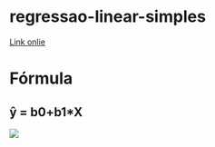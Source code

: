 # regressao-linear-simples

<a href="https://modelo-de-regressao-linear-simples.netlify.app/"> Link onlie</a>

<h1>Fórmula</h1>
<h2>ŷ = b0+b1*X</h2>
<img src="https://i.ibb.co/V9SpB4g/Whats-App-Image-2022-03-10-at-18-05-55.jpg">
